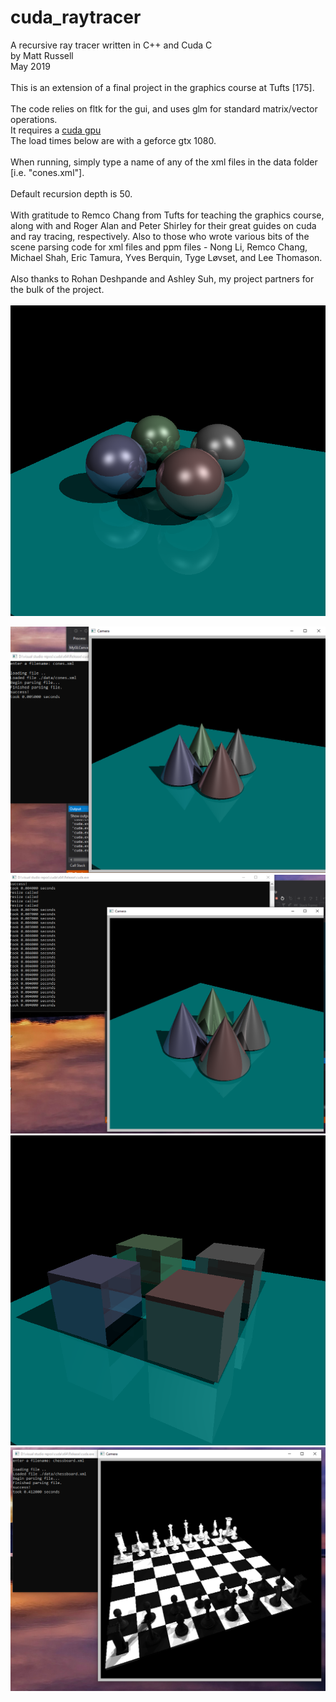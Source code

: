 # cuda_raytracer

A recursive ray tracer written in C++ and Cuda C\
by Matt Russell\
May 2019\
\
This is an extension of a final project in the graphics course at Tufts [175].\
\
The code relies on fltk for the gui, and uses glm for standard matrix/vector operations.\
It requires a [cuda gpu](https://developer.nvidia.com/cuda-gpus)\
The load times below are with a geforce gtx 1080.\
\
When running, simply type a name of any of the xml files in the data folder [i.e. "cones.xml"].\
\
Default recursion depth is 50.\
\
With gratitude to Remco Chang from Tufts for teaching the graphics course, along with and Roger Alan and Peter Shirley for their great guides on cuda and ray tracing, respectively. Also to those who wrote various bits of the scene parsing code for xml files and ppm files - Nong Li, Remco Chang, Michael Shah, Eric Tamura, Yves Berquin, Tyge Løvset, and Lee Thomason.\
\
Also thanks to Rohan Deshpande and Ashley Suh, my project partners for the bulk of the project.\
\
![spheres](./images/spheres.png)

![cones start](./images/cones_start.png)
![cones move](./images/cones_move.png)
![cubes](./images/cubes.png)
![chessboard](./images/chessboard.png)



